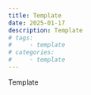 ```yaml
---
title: Template
date: 2025-01-17
description: Template
# tags: 
#     - template 
# categories:
#     - template 
---
```


Template